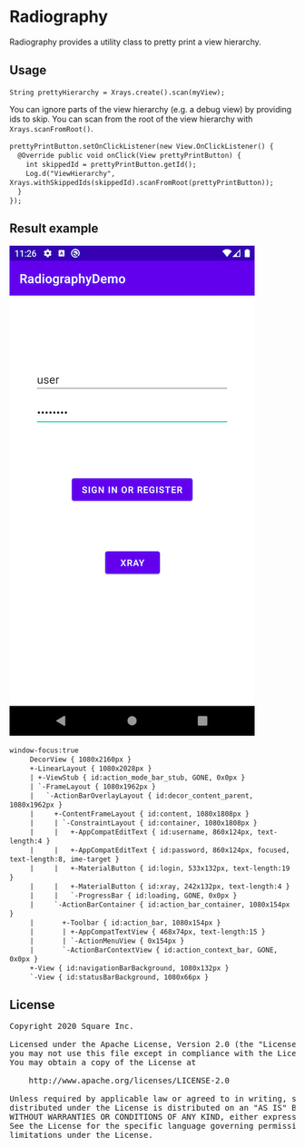 # Radiography

Radiography provides a utility class to pretty print a view hierarchy.

## Usage

```
String prettyHierarchy = Xrays.create().scan(myView);
```

You can ignore parts of the view hierarchy (e.g. a debug view) by providing ids to skip. You can scan from the root of the view hierarchy with `Xrays.scanFromRoot()`.

```
prettyPrintButton.setOnClickListener(new View.OnClickListener() {
  @Override public void onClick(View prettyPrintButton) {
    int skippedId = prettyPrintButton.getId();
    Log.d("ViewHierarchy", Xrays.withSkippedIds(skippedId).scanFromRoot(prettyPrintButton));
  }
});
```

## Result example

![screenshot](.images/demo_screenshot.png)

```
window-focus:true
     DecorView { 1080x2160px }
     +-LinearLayout { 1080x2028px }
     | +-ViewStub { id:action_mode_bar_stub, GONE, 0x0px }
     | `-FrameLayout { 1080x1962px }
     |   `-ActionBarOverlayLayout { id:decor_content_parent, 1080x1962px }
     |     +-ContentFrameLayout { id:content, 1080x1808px }
     |     | `-ConstraintLayout { id:container, 1080x1808px }
     |     |   +-AppCompatEditText { id:username, 860x124px, text-length:4 }
     |     |   +-AppCompatEditText { id:password, 860x124px, focused, text-length:8, ime-target }
     |     |   +-MaterialButton { id:login, 533x132px, text-length:19 }
     |     |   +-MaterialButton { id:xray, 242x132px, text-length:4 }
     |     |   `-ProgressBar { id:loading, GONE, 0x0px }
     |     `-ActionBarContainer { id:action_bar_container, 1080x154px }
     |       +-Toolbar { id:action_bar, 1080x154px }
     |       | +-AppCompatTextView { 468x74px, text-length:15 }
     |       | `-ActionMenuView { 0x154px }
     |       `-ActionBarContextView { id:action_context_bar, GONE, 0x0px }
     +-View { id:navigationBarBackground, 1080x132px }
     `-View { id:statusBarBackground, 1080x66px }

```

## License


<pre>
Copyright 2020 Square Inc.

Licensed under the Apache License, Version 2.0 (the "License");
you may not use this file except in compliance with the License.
You may obtain a copy of the License at

    http://www.apache.org/licenses/LICENSE-2.0

Unless required by applicable law or agreed to in writing, software
distributed under the License is distributed on an "AS IS" BASIS,
WITHOUT WARRANTIES OR CONDITIONS OF ANY KIND, either express or implied.
See the License for the specific language governing permissions and
limitations under the License.
</pre>

